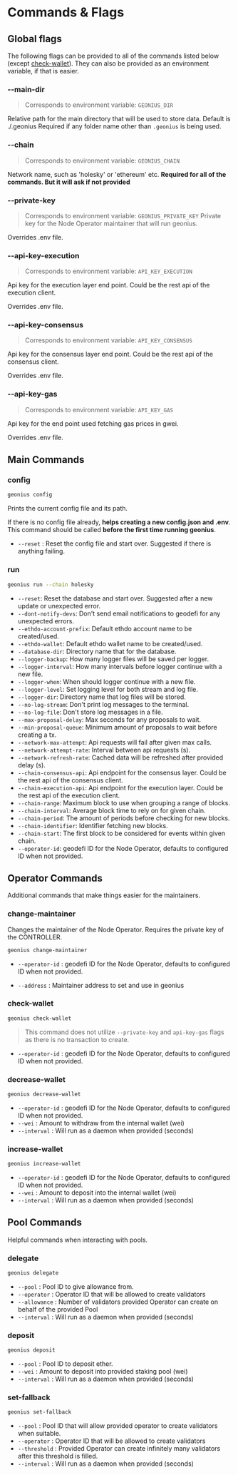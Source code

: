 # Commands & Flags

## Global flags

The following flags can be provided to all of the commands listed below (except [check-wallet](#check-wallet)). They can also be provided as an environment variable, if that is easier.

### --main-dir

> Corresponds to environment variable: `GEONIUS_DIR`

Relative path for the main directory that will be used to store data. Default is ./.geonius
Required if any folder name other than `.geonius` is being used.

### --chain

> Corresponds to environment variable: `GEONIUS_CHAIN`

Network name, such as 'holesky' or 'ethereum' etc.
**Required for all of the commands. But it will ask if not provided**

### --private-key

> Corresponds to environment variable: `GEONIUS_PRIVATE_KEY`
Private key for the Node Operator maintainer that will run geonius.

Overrides .env file.

### --api-key-execution

> Corresponds to environment variable: `API_KEY_EXECUTION`

Api key for the execution layer end point. Could be the rest api of the execution client.

Overrides .env file.

### --api-key-consensus
  
> Corresponds to environment variable: `API_KEY_CONSENSUS`

Api key for the consensus layer end point. Could be the rest api of the consensus client.

Overrides .env file.

### --api-key-gas

> Corresponds to environment variable: `API_KEY_GAS`

Api key for the end point used fetching gas prices in gwei.

Overrides .env file.

## Main Commands

### config

```bash
geonius config
```

Prints the current config file and its path.

If there is no config file already, **helps creating a new config.json and .env**.
This command should be called **before the first time running geonius**.

- `--reset` : Reset the config file and start over. Suggested if there is anything failing.

### run

```bash
geonius run --chain holesky
```

- `--reset`: Reset the database and start over. Suggested after a new update or unexpected error.
- `--dont-notify-devs`: Don't send email notifications to geodefi for any unexpected errors.
- `--ethdo-account-prefix`: Default ethdo account name to be created/used.
- `--ethdo-wallet`: Default ethdo wallet name to be  created/used.
- `--database-dir`: Directory name that for the database.
- `--logger-backup`: How many logger files will be saved per  logger.
- `--logger-interval`: How many intervals before logger continue with a new file.
- `--logger-when`: When should logger continue with a new file.
- `--logger-level`: Set logging level for both stream and log file.
- `--logger-dir`: Directory name that log files will be stored.
- `--no-log-stream`: Don't print log messages to the terminal.
- `--no-log-file`: Don't store log messages in a file.
- `--max-proposal-delay`: Max seconds for any proposals to wait.
- `--min-proposal-queue`: Minimum amount of proposals to wait before creating a tx.
- `--network-max-attempt`: Api requests will fail after given max calls.
- `--network-attempt-rate`: Interval between api requests (s).
- `--network-refresh-rate`: Cached data will be refreshed after provided delay (s).
- `--chain-consensus-api`: Api endpoint for the consensus layer. Could be the rest api of the consensus client.
- `--chain-execution-api`: Api endpoint for the execution layer. Could be the rest api of the execution client.
- `--chain-range`: Maximum block to use when grouping a range of blocks.
- `--chain-interval`: Average block time to rely on for given chain.
- `--chain-period`: The amount of periods before checking for new blocks.
- `--chain-identifier`:  Identifier fetching new blocks.
- `--chain-start`: The first block to be considered for events within given chain.
- `--operator-id`: geodefi ID for the Node Operator, defaults to configured ID when not provided.

## Operator Commands

Additional commands that make things easier for the maintainers.

### change-maintainer

Changes the maintainer of the Node Operator. Requires the private key of the CONTROLLER.

```bash
geonius change-maintainer
```

- `--operator-id` : geodefi ID for the Node Operator, defaults to configured ID when not provided.

- `--address` :  Maintainer address to set and use in geonius

### check-wallet

```bash
geonius check-wallet
```

> This command does not utilize `--private-key` and `api-key-gas` flags as there is no transaction to create.

- `--operator-id` : geodefi ID for the Node Operator, defaults to configured ID when not provided.

### decrease-wallet

```bash
geonius decrease-wallet
```

- `--operator-id` : geodefi ID for the Node Operator, defaults to configured ID when not provided.
- `--wei` : Amount to withdraw from the internal wallet (wei)
- `--interval` : Will run as a daemon when provided (seconds)

### increase-wallet

```bash
geonius increase-wallet
```

- `--operator-id` : geodefi ID for the Node Operator, defaults to configured ID when not provided.
- `--wei` : Amount to deposit into the internal wallet (wei)
- `--interval` : Will run as a daemon when provided (seconds)

## Pool Commands

Helpful commands when interacting with pools.

### delegate

```bash
geonius delegate
```

- `--pool` : Pool ID to give allowance from.  
- `--operator` : Operator ID that will be allowed to create validators  
- `--allowance` : Number of validators provided Operator can create on behalf of the provided Pool
- `--interval` : Will run as a daemon when provided (seconds)

### deposit

```bash
geonius deposit
```

- `--pool` : Pool ID to deposit ether.  
- `--wei` : Amount to deposit into provided staking pool (wei)  
- `--interval` : Will run as a daemon when provided (seconds)

### set-fallback

```bash
geonius set-fallback
```

- `--pool` : Pool ID that will allow provided operator to create validators when suitable.  
- `--operator` : Operator ID that will be allowed to create validators  
- `--threshold` : Provided Operator can create infinitely many validators after this threshold is filled.
- `--interval` : Will run as a daemon when provided (seconds)
